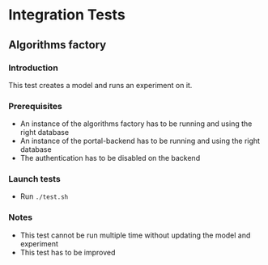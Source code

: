 # Integration Tests

## Algorithms factory

### Introduction

This test creates a model and runs an experiment on it.

### Prerequisites

* An instance of the algorithms factory has to be running and using the right database
* An instance of the portal-backend has to be running and using the right database
* The authentication has to be disabled on the backend

### Launch tests

* Run `./test.sh`

### Notes

* This test cannot be run multiple time without updating the model and experiment
* This test has to be improved
